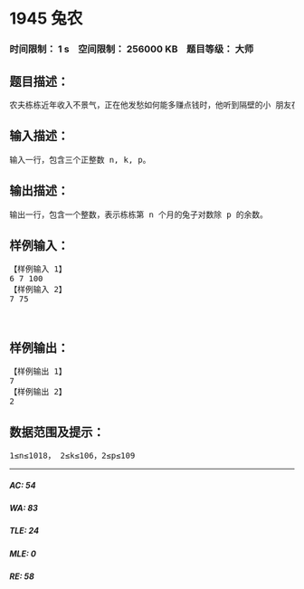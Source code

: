 # 1945 兔农   
### 时间限制： 1 s&nbsp;&nbsp;&nbsp;&nbsp;空间限制： 256000 KB&nbsp;&nbsp;&nbsp;&nbsp;题目等级： 大师  
## 题目描述：  

<pre>
农夫栋栋近年收入不景气，正在他发愁如何能多赚点钱时，他听到隔壁的小 朋友在讨论兔子繁殖的问题。 问题是这样的：第一个月初有一对刚出生的小兔子，经过两个月长大后，这 对兔子从第三个月开始，每个月初生一对小兔子。新出生的小兔子生长两个月后 又能每个月生出一对小兔子。问第 n 个月有多少只兔子？ 聪明的你可能已经发现，第 n 个月的兔子数正好是第 n 个 Fibonacci(斐波那 契)数。栋栋不懂什么是 Fibonacci 数，但他也发现了规律：第 i+2 个月的兔子数 等于第 i 个月的兔子数加上第 i+1 个月的兔子数。前几个月的兔子数依次为： 1 1 2 3 5 8 13 21 34 … 栋栋发现越到后面兔子数增长的越快，期待养兔子一定能赚大钱，于是栋栋 在第一个月初买了一对小兔子开始饲养。 每天，栋栋都要给兔子们喂食，兔子们吃食时非常特别，总是每 k 对兔子围 成一圈，最后剩下的不足 k 对的围成一圈，由于兔子特别害怕孤独，从第三个月 开始，如果吃食时围成某一个圈的只有一对兔子，这对兔子就会很快死掉。 我们假设死去的总是刚出生的兔子，那么每个月的兔子数仍然是可以计算的。 例如，当 k=7 时，前几个月的兔子数依次为： 1 1 2 3 5 7 12 19 31 49 80 … 给定 n，你能帮助栋栋计算第 n 个月他有多少对兔子么？由于答案可能非常 大，你只需要告诉栋栋第 n 个月的兔子对数除 p 的余数即可。
</pre>
  
  
## 输入描述：  

<pre>
输入一行，包含三个正整数 n, k, p。
</pre>
  
  
## 输出描述：  

<pre>
输出一行，包含一个整数，表示栋栋第 n 个月的兔子对数除 p 的余数。
</pre>
  
  
## 样例输入：  

<pre>
【样例输入 1】   
6 7 100   
【样例输入 2】   
7 75   
  

</pre>
  
  
## 样例输出：  

<pre>
【样例输出 1】 
7 
【样例输出 2】 
2
</pre>
  
  
## 数据范围及提示：  

<pre>
1≤n≤1018， 2≤k≤106，2≤p≤109
</pre>
  
  
***  

##### AC: 54  
##### WA: 83  
##### TLE: 24  
##### MLE: 0  
##### RE: 58  
